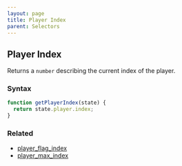 ```yaml
---
layout: page
title: Player Index
parent: Selectors
---
```


## Player Index

Returns a `number` describing the current index of the player.

### Syntax

```js
function getPlayerIndex(state) {
  return state.player.index;
}
```

### Related

- [player_flag_index](./player_flag_index.md)
- [player_max_index](./player_max_index.md)
